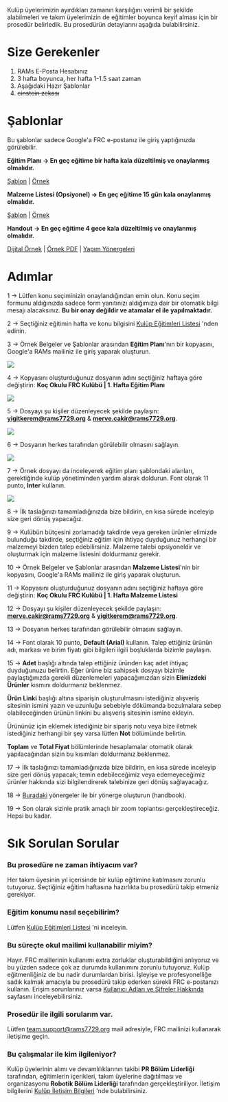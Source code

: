 Kulüp üyelerimizin ayırdıkları zamanın karşılığını verimli bir şekilde alabilmeleri ve takım üyelerimizin de eğitimler boyunca keyif alması için bir prosedür belirledik. Bu prosedürün detaylarını aşağıda bulabilirsiniz.

# Size Gerekenler

1. RAMs E-Posta Hesabınız
1. 3 hafta boyunca, her hafta 1-1.5 saat zaman
1. Aşağıdaki Hazır Şablonlar
1. ~~einstein zekası~~

# Şablonlar

Bu şablonlar sadece Google'a FRC e-postanız ile giriş yaptığınızda görülebilir.

**Eğitim Planı → En geç eğitime bir hafta kala düzeltilmiş ve onaylanmış olmalıdır.**

[Şablon](https://docs.google.com/document/d/1C_58wrBYUTvnQqTjS6H9kzcJsfVhMBaUYp2CXLRPFvk/edit?usp=sharing) | [Örnek](https://docs.google.com/document/d/1mpWSvMaZvhbi9ZqVtmKkZfBWB8Cse-LEweygUYLyfHY/edit)

**Malzeme Listesi (Opsiyonel) → En geç eğitime 15 gün kala onaylanmış olmalıdır.**

[Şablon](https://docs.google.com/spreadsheets/d/1v78Dh_Iyelh-HsrB_0clnNFvInynbJIfRvIo3JDGZeU/edit?usp=sharing) | [Örnek](https://docs.google.com/spreadsheets/d/1BZXSu0jgNTPExcIumUxQghwmVKOz87Ct_T0U_mXpXbE/edit)

**Handout**  **→ En geç eğitime 4 gece kala düzeltilmiş ve onaylanmış olmalıdır.**

[Dijital Örnek](https://kocfrc.slab.com/posts/1-hafta-icebreaker-arduino-ide-kurulumu-p0t3mk30) | [Örnek PDF](https://cdn.rams7729.org/uploads/2022/09/22ClubWorkshopWeek1.pdf) | [Yapım Yönergeleri](https://kocfrc.slab.com/posts/slabde-handout-olusturma-1yr5k7o8)

# Adımlar

1 → Lütfen konu seçiminizin onaylandığından emin olun. Konu seçim formunu aldığınızda sadece form yanıtınızı aldığımıza dair bir otomatik bilgi mesajı alacaksınız. **Bu bir onay değildir ve atamalar el ile yapılmaktadır.**

2 → Seçtiğiniz eğitimin hafta ve konu bilgisini [Kulüp Eğitimleri Listesi](https://kocfrc.slab.com/posts/i69v9s66) 'nden edinin.

3 → Örnek Belgeler ve Şablonlar arasından **Eğitim Planı**'nın bir kopyasını, Google'a RAMs mailiniz ile giriş yaparak oluşturun.

![](https://slabstatic.com/prod/uploads/ldjloyi2/posts/images/18Ggb63ENDXbDPo0KjrBA3j3.gif)

4 → Kopyasını oluşturduğunuz dosyanın adını seçtiğiniz haftaya göre değiştirin: **Koç Okulu FRC Kulübü | 1. Hafta Eğitim Planı**

![](https://slabstatic.com/prod/uploads/ldjloyi2/posts/images/inJQvHGBexgZs4BMcGGwgUa5.gif)

5 → Dosyayı şu kişiler düzenleyecek şekilde paylaşın: **yigitkerem@rams7729.org** & **merve.cakir@rams7729.org**.

![](https://slabstatic.com/prod/uploads/ldjloyi2/posts/images/7YnTPpLwakxAL_CnPt0Giolf.gif)

6 → Dosyanın herkes tarafından görülebilir olmasını sağlayın.

![](https://slabstatic.com/prod/uploads/ldjloyi2/posts/images/Y7tPeZ3qsrE8bwLSZGoCGTrM.gif)

7 → Örnek dosyayı da inceleyerek eğitim planı şablondaki alanları, gerektiğinde kulüp yönetiminden yardım alarak doldurun. Font olarak 11 punto, **Inter** kullanın.

![](https://slabstatic.com/prod/uploads/ldjloyi2/posts/images/Zg1-W4onWJ9F3ZSmHv21LYOr.gif)

8 → İlk taslağınızı tamamladığınızda bize bildirin, en kısa sürede inceleyip size geri dönüş yapacağız.

9 →  Kulübün bütçesini zorlamadığı takdirde veya gereken ürünler elimizde bulunduğu takdirde, seçtiğiniz eğitim için ihtiyaç duyduğunuz herhangi bir malzemeyi bizden talep edebilirsiniz. Malzeme talebi opsiyoneldir ve oluşturmak için malzeme listesini doldurmanız gerekir.

10 → Örnek Belgeler ve Şablonlar arasından **Malzeme Listesi**'nin bir kopyasını, Google'a RAMs mailiniz ile giriş yaparak oluşturun.

11 → Kopyasını oluşturduğunuz dosyanın adını seçtiğiniz haftaya göre değiştirin: **Koç Okulu FRC Kulübü | 1. Hafta Malzeme Listesi**

12 → Dosyayı şu kişiler düzenleyecek şekilde paylaşın: **merve.cakir@rams7729.org** & **yigitkerem@rams7729.org**.

13 → Dosyanın herkes tarafından görülebilir olmasını sağlayın.

14 →  Font olarak 10 punto, **Default (Arial)** kullanın. Talep ettiğiniz ürünün adı, markası ve birim fiyatı gibi bilgileri ilgili boşluklarda bizimle paylaşın.

15 → **Adet** başlığı altında talep ettiğiniz üründen kaç adet ihtiyaç duyduğunuzu belirtin. Eğer ürüne biz sahipsek dosyayı bizimle paylaştığınızda gerekli düzenlemeleri yapacağımızdan sizin **Elimizdeki Ürünler** kısmını doldurmanız beklenmez.

**Ürün Linki** başlığı altına siparişin oluşturulmasını istediğiniz alışveriş sitesinin ismini yazın ve uzunluğu sebebiyle dökümanda bozulmalara sebep olabileceğinden ürünün linkini bu alışveriş sitesinin ismine ekleyin.

Ürününüz için eklemek istediğiniz bir sipariş notu veya bize iletmek istediğiniz herhangi bir şey varsa lütfen **Not** bölümünde belirtin.

**Toplam** ve **Total Fiyat** bölümlerinde hesaplamalar otomatik olarak yapılacağından sizin bu kısımları doldurmanız beklenmez.

17 → İlk taslağınızı tamamladığınızda bize bildirin, en kısa sürede inceleyip size geri dönüş yapacak; temin edebileceğimiz veya edemeyeceğimiz ürünler hakkında sizi bilgilendirerek talebinize geri dönüş sağlayacağız.

18 → [Buradaki](https://kocfrc.slab.com/posts/slabde-handout-olusturma-1yr5k7o8) yönergeler ile bir yönerge oluşturun (handbook).

19 → Son olarak sizinle pratik amaçlı bir zoom toplantısı gerçekleştireceğiz. Hepsi bu kadar.

# Sık Sorulan Sorular

### Bu prosedüre ne zaman ihtiyacım var?

Her takım üyesinin yıl içerisinde bir kulüp eğitimine katılmasını zorunlu tutuyoruz. Seçtiğiniz eğitim haftasına hazırlıkta bu prosedürü takip etmeniz gerekiyor.

### Eğitim konumu nasıl seçebilirim?

Lütfen [Kulüp Eğitimleri Listesi](https://kocfrc.slab.com/posts/i69v9s66) 'ni inceleyin.

### Bu süreçte okul mailimi kullanabilir miyim?

Hayır. FRC maillerinin kullanımı extra zorluklar oluşturabildiğini anlıyoruz ve bu yüzden sadece çok az durumda kullanımını zorunlu tutuyoruz. Kulüp eğitmenliğiniz de bu nadir durumlardan birisi. İşleyişe ve profesyonelliğe sadık kalmak amacıyla bu prosedürü takip ederken sürekli FRC e-postanızı kullanın. Erişim sorunlarınız varsa [Kullanıcı Adları ve Şifreler Hakkında](https://kocfrc.slab.com/posts/hb4qex23) sayfasını inceleyebilirsiniz.

### Prosedür ile ilgili sorularım var.

Lütfen [team.support@rams7729.org](mailto:team.support@rams7729.org) mail adresiyle, FRC mailinizi kullanarak iletişime geçin.

### Bu çalışmalar ile kim ilgileniyor?

Kulüp üyelerinin alımı ve devamlılıklarının takibi **PR Bölüm Liderliği** tarafından, eğitimlerin içerikleri, takım üyelerine dağıtılması ve organizasyonu **Robotik Bölüm Liderliği** tarafından gerçekleştiriliyor. İletişim bilgilerini [Kulüp İletişim Bilgileri](https://kocfrc.slab.com/posts/akm892ft) 'nde bulabilirsiniz.
